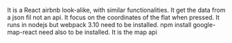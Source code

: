 It is a React airbnb look-alike, with similar functionalities. 
It get the data from a json fil not an api.
It focus on the coordinates of the flat when pressed.
It runs in nodejs but webpack 3.10 need to be installed. 
npm install google-map-react need also to be installed. It is the map api
